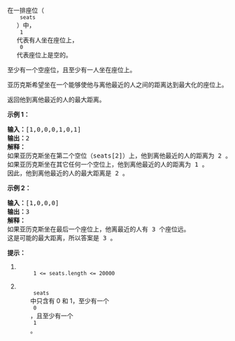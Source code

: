 <html>
 <body>
  <p>
   在一排座位（
   <code>
    seats
   </code>
   ）中，
   <code>
    1
   </code>
   代表有人坐在座位上，
   <code>
    0
   </code>
   代表座位上是空的。
  </p>
  <p>
   至少有一个空座位，且至少有一人坐在座位上。
  </p>
  <p>
   亚历克斯希望坐在一个能够使他与离他最近的人之间的距离达到最大化的座位上。
  </p>
  <p>
   返回他到离他最近的人的最大距离。
  </p>
  <p>
   <strong>
    示例 1：
   </strong>
  </p>
  <pre><strong>输入：</strong>[1,0,0,0,1,0,1]
<strong>输出：</strong>2
<strong>解释：
</strong>如果亚历克斯坐在第二个空位（seats[2]）上，他到离他最近的人的距离为 2 。
如果亚历克斯坐在其它任何一个空位上，他到离他最近的人的距离为 1 。
因此，他到离他最近的人的最大距离是 2 。 
</pre>
  <p>
   <strong>
    示例 2：
   </strong>
  </p>
  <pre><strong>输入：</strong>[1,0,0,0]
<strong>输出：</strong>3
<strong>解释： </strong>
如果亚历克斯坐在最后一个座位上，他离最近的人有 3 个座位远。
这是可能的最大距离，所以答案是 <span style="">3 </span>。
</pre>
  <p>
   <strong>
    提示：
   </strong>
  </p>
  <ol>
   <li>
    <code>
     1 &lt;= seats.length &lt;= 20000
    </code>
   </li>
   <li>
    <code>
     seats
    </code>
    中只含有 0 和 1，至少有一个
    <code>
     0
    </code>
    ，且至少有一个
    <code>
     1
    </code>
    。
   </li>
  </ol>
 </body>
</html>